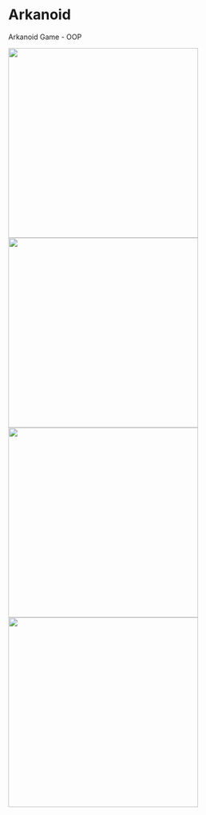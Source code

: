 # Arkanoid
Arkanoid Game - OOP

<img src="https://user-images.githubusercontent.com/106863159/171991884-a8683d70-0302-42da-a16a-f664a0427829.png" width="380" height="380">
<img src="https://user-images.githubusercontent.com/106863159/171991897-996d991e-9630-47de-b307-de0b4a0bc5c6.png" width="380" height="380">
<img src="https://user-images.githubusercontent.com/106863159/171991904-a9b56a4f-155f-4fb5-b3e1-57cf91f44c8e.png" width="380" height="380">
<img src="https://user-images.githubusercontent.com/106863159/171991923-02bf808e-b049-451c-8183-206c43d95e37.png" width="380" height="380">
